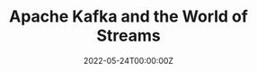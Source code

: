 ---
title: Apache Kafka and the World of Streams
summary: "GCPUG Tokyo Queue Day 2022 May - Apache Kafkaはイベント駆動の領域で広く活用されています。一つの大きな特徴は、イベントが連なる『ストリーム』をコア概念としている点であり、概念だけでなく構造自体もストリームを扱う少し変わった設計がなされています。この為一般的なイベント駆動アーキテクチャの様に見えて、他のアプローチでは難しいユースケースで利用されたり、より複雑なエコシステムを形成することが出来ます。 本セッションでは、ストリームを支えるKafkaの内部構造と、その特徴を活用した「広がるストリーミング・エコシステム」のアプローチと事例についてお話しします。"
authors:
  - hashi
tags:
  - Slide
  - Recording
  - Beginner
  - ksqlDB
  - Stream Processing
date: '2022-05-24T00:00:00Z'

links:
url_code: ''
url_pdf: ''
url_slides: 'https://speakerdeck.com/hashitokyo/apache-kafka-and-the-world-of-streams'
url_video: 'https://www.youtube.com/watch?v=oqoMpPFyqlg'
---